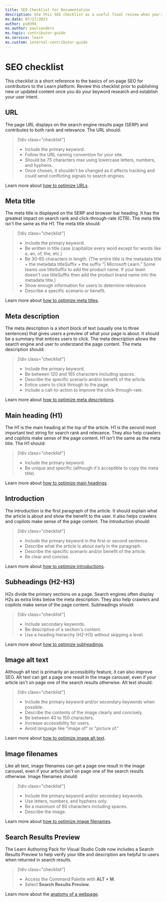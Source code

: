 ```yaml
---
title: SEO Checklist for Documentation
description: Use this SEO checklist as a useful final review when you're developing new content or publishing updates to current content.
ms.date: 07/27/2023
author: ps0394
ms.author: paulsanders
ms.topic: contributor-guide
ms.service: learn
ms.custom: internal-contributor-guide
---
```


# SEO checklist

This checklist is a short reference to the basics of on-page SEO for contributors to the Learn platform. Review this checklist prior to publishing new or updated content once you do your keyword research and establish your user intent.

## URL

The page URL displays on the search engine results page (SERP) and contributes to both rank and relevance. The URL should:

> [!div class="checklist"]
> * Include the primary keyword.
> * Follow the URL naming convention for your site.
> * Should be 75 characters max using lowercase letters, numbers, and hyphens.
> * Once chosen, it shouldn't be changed as it affects tracking and could send conflicting signals to search engines.

Learn more about [how to optimize URLs](/help/platform/seo-optimize-urls).

## Meta title

The meta title is displayed on the SERP and browser bar heading. It has the greatest impact on search rank and click-through-rate (CTR). The meta title isn't the same as the H1. The meta title should:

> [!div class="checklist"]
> * Include the primary keyword.
> * Be written in title case (capitalize every word except for words like a, an, of, the, etc.)
> * Be 30-65 characters in length. (The entire title is the metadata title + the metadata titleSuffix + the suffix "| Microsoft Learn." Some teams use titleSuffix to add the product name. If your team doesn't use titleSuffix then add the product brand name into the metadata title.)
> * Show enough information for users to determine relevance.
> * Describe a specific scenario or benefit.

Learn more about [how to optimize meta titles](/help/platform/seo-meta-title).

## Meta description

The meta description is a short block of text (usually one to three sentences) that gives users a preview of what your page is about. It should be a summary that entices users to click. The meta description allows the search engine and user to understand the page content. The meta description should:

> [!div class="checklist"]
> * Include the primary keyword.
> * Be between 120 and 165 characters including spaces.
> * Describe the specific scenario and/or benefit of the article.
> * Entice users to click through to the page.
> * Include a call-to-action to improve the click-through-rate.

Learn more about [how to optimize meta descriptions](/help/platform/seo-meta-description).

## Main heading (H1)

The H1 is the main heading at the top of the article. H1 is the second most important text string for search rank and relevance. They also help crawlers and copilots make sense of the page content. H1 isn't the same as the meta title. The H1 should:

> [!div class="checklist"]
> * Include the primary keyword.
> * Be unique and specific (although it's acceptible to copy the meta title).

Learn more about [how to optimize main headings](/help/platform/seo-main-headings).

## Introduction

The introduction is the first paragraph of the article. It should explain what the article is about and show the benefit to the user.  It also helps crawlers and copilots make sense of the page content. The introduction should:

> [!div class="checklist"]
> * Include the primary keyword in the first or second sentence.
> * Describe what the article is about early in the paragraph.
> * Describe the specific scenario and/or benefit of the article.
> * Be clear and concise.

Learn more about [how to optimize introductions](/help/platform/seo-page-content-structure).

## Subheadings (H2-H3)

H2s divide the primary sections on a page. Search engines often display H2s as extra links below the meta description. They also help crawlers and copilots make sense of the page content. Subheadings should:

> [!div class="checklist"]
> * Include secondary keywords.
> * Be descriptive of a section's content.
> * Use a heading hierarchy (H2-H3) without skipping a level.

Learn more about [how to optimize subheadings](/help/platform/seo-page-content-structure).

## Image alt text

Although alt text is primarily an accessibility feature, it can also improve SEO. Alt text can get a page one result in the image carousel, even if your article isn't on page one of the search results otherwise. Alt text should:

> [!div class="checklist"]
> * Include the primary keyword and/or secondary keywords when possible.
> * Describe the contents of the image clearly and concisely.
> * Be between 40 to 150 characters.
> * Increase accessibility for users.
> * Avoid language like “image of” or "picture of."

Learn more about [how to optimize image alt text](/help/platform/seo-page-content-structure).

## Image filenames

Like alt text, image filenames can get a page one result in the image carousel, even if your article isn't on page one of the search results otherwise. Image filenames should:

> [!div class="checklist"]
> * Include the primary keyword and/or secondary keywords.
> * Use letters, numbers, and hyphens only.
> * Be a maximum of 80 characters including spaces.
> * Describe the image.

Learn more about [how to optimize image filenames](/help/platform/seo-page-content-structure).

## Search Results Preview
The Learn Authoring Pack for Visual Studio Code now includes a Search Results Preview to help verify your title and description are helpful to users when returned in search results.

> [!div class="checklist"]
> * Access the Command Palette with **ALT + M**.
> * Select **Search Results Preview**.

Learn more about the [anatomy of a webpage](/help/platform/seo-anatomy-webpage).
